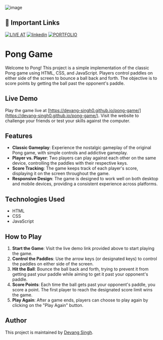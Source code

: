 ![image](https://github.com/devang-singh0/pong-game/assets/100257042/474a4901-baf1-43a3-944b-2c77415c2a60)


## 🔗 Important Links
[![LIVE AT](https://img.shields.io/badge/LIVE_AT-000?style=for-the-badge&logo=ko-fi&logoColor=white)]([https://megamart-1.vercel.app/](https://devang-singh0.github.io/pong-game/))
[![linkedin](https://img.shields.io/badge/linkedin-0A66C2?style=for-the-badge&logo=linkedin&logoColor=white)](https://www.linkedin.com/in/devang-singh-b29353255/)
[![PORTFOLIO](https://img.shields.io/badge/portfolio-1DA1F2?style=for-the-badge&logo=github&logoColor=white)](https://devang-singh0.github.io/portfolio/)

# Pong Game

Welcome to Pong! This project is a simple implementation of the classic Pong game using HTML, CSS, and JavaScript. Players control paddles on either side of the screen to bounce a ball back and forth. The objective is to score points by getting the ball past the opponent's paddle.

## Live Demo

Play the game live at [https://devang-singh0.github.io/pong-game/](https://devang-singh0.github.io/pong-game/). Visit the website to challenge your friends or test your skills against the computer.

## Features

- **Classic Gameplay**: Experience the nostalgic gameplay of the original Pong game, with simple controls and addictive gameplay.
- **Player vs. Player**: Two players can play against each other on the same device, controlling the paddles with their respective keys.
- **Score Tracking**: The game keeps track of each player's score, displaying it on the screen throughout the game.
- **Responsive Design**: The game is designed to work well on both desktop and mobile devices, providing a consistent experience across platforms.

## Technologies Used

- HTML
- CSS
- JavaScript

## How to Play

1. **Start the Game**: Visit the live demo link provided above to start playing the game.
2. **Control the Paddles**: Use the arrow keys (or designated keys) to control the paddles on either side of the screen.
3. **Hit the Ball**: Bounce the ball back and forth, trying to prevent it from getting past your paddle while aiming to get it past your opponent's paddle.
4. **Score Points**: Each time the ball gets past your opponent's paddle, you score a point. The first player to reach the designated score limit wins the game.
5. **Play Again**: After a game ends, players can choose to play again by clicking on the "Play Again" button.


## Author

This project is maintained by [Devang Singh](https://github.com/devang-singh0).
